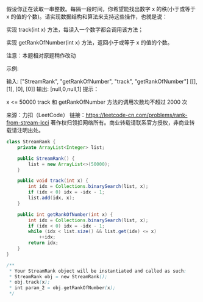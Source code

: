 假设你正在读取一串整数。每隔一段时间，你希望能找出数字 x 的秩(小于或等于 x 的值的个数)。请实现数据结构和算法来支持这些操作，也就是说：

实现 track(int x) 方法，每读入一个数字都会调用该方法；

实现 getRankOfNumber(int x) 方法，返回小于或等于 x 的值的个数。

注意：本题相对原题稍作改动

示例:

输入:
["StreamRank", "getRankOfNumber", "track", "getRankOfNumber"]
[[], [1], [0], [0]]
输出:
[null,0,null,1]
提示：

x <= 50000
track 和 getRankOfNumber 方法的调用次数均不超过 2000 次

来源：力扣（LeetCode）
链接：https://leetcode-cn.com/problems/rank-from-stream-lcci
著作权归领扣网络所有。商业转载请联系官方授权，非商业转载请注明出处。

```java
class StreamRank {
    private ArrayList<Integer> list;

    public StreamRank() {
        list = new ArrayList<>(50000);
    }

    public void track(int x) {
        int idx = Collections.binarySearch(list, x);
        if (idx < 0) idx = -idx - 1;
        list.add(idx, x);
    }

    public int getRankOfNumber(int x) {
        int idx = Collections.binarySearch(list, x);
        if (idx < 0) idx = -idx - 1;
        while (idx < list.size() && list.get(idx) <= x)
            ++idx;
        return idx;
    }
}

/**
 * Your StreamRank object will be instantiated and called as such:
 * StreamRank obj = new StreamRank();
 * obj.track(x);
 * int param_2 = obj.getRankOfNumber(x);
 */
```


